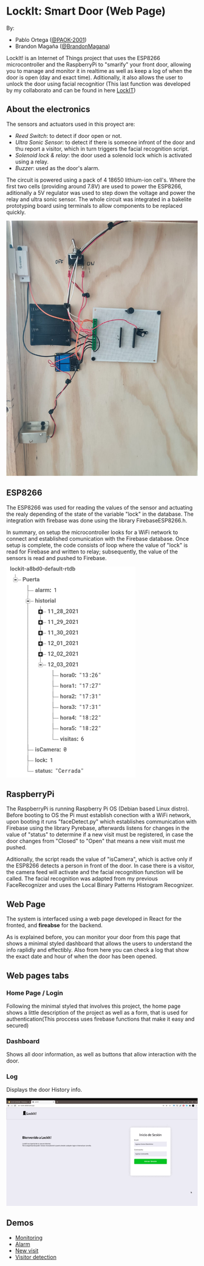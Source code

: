 # LockIt: Smart Door (Web Page)

By: 
- Pablo Ortega ([@PAOK-2001](https://github.com/PAOK-2001))
- Brandon Magaña ([@BrandonMagana](https://github.com/BrandonMagana))

LockIt! is an Internet of Things project that uses the ESP8266 microcontroller and the RaspberryPi to "smarify" your front door, allowing you to manage and monitor it in realtime as well as keep a log of when the door is open (day and exact time). Aditionally, it also allows the user to unlock the door using facial recognitior (This last function was developed by my collaborato and can be found in here [LockIT](https://github.com/PAOK-2001/LockIt-))

## About the electronics

The sensors and actuators used in this proyect are:
- *Reed Switch*: to detect if door open or not.
- *Ultra Sonic Sensor*: to detect if there is someone infront of the door and thu report a visitor, which in turn triggers the facial recognition script.
- *Solenoid lock & relay*: the door used a solenoid lock which is activated using a relay.
- *Buzzer*: used as the door's alarm.

The circuit is powered using a pack of 4 18650 lithium-ion cell's. Where the first two cells (providing around 7.8V) are used to power the ESP8266, aditionally a 5V regulator was used to step down the voltage and power the relay and ultra sonic sensor. The whole circuit was integrated in a bakelite prototyping board using terminals to allow components to be replaced quickly.

![Electronics Board](Electric.jpeg?raw=true "Electronics Board")


## ESP8266

The ESP8266 was used for reading the values of the sensor and actuating the realy depending of the state of the variable "lock" in the database. The integration with firebase was done using the library FirebaseESP8266.h.

In summary, on setup the microcontroller looks for a WiFi network to connect and established comunication with the Firebase database. Once setup is complete, the code consists of loop where the value of "lock" is read for Firebase and written to relay; subsequently, the value of the sensors is read and pushed to Firebase.

![Firebase Realtime Datbase](Database.png?raw=true "Firebase Realtime Datbase")

## RaspberryPi

The RaspberryPi is running Raspberry Pi OS (Debian based Linux distro). Before booting to OS the Pi must establish conection with a WiFi network, upon booting it runs "faceDetect.py" which establishes communication with Firebase using the library Pyrebase, afterwards listens for changes in the value of "status" to determine if a new visit must be registered, in case the door changes from "Closed" to "Open" that means a new visit must me pushed.

Aditionally, the script reads the value of "isCamera", which is active only if the ESP8266 detects a person in front of the door. In case there is a visitor, the camera feed will activate and the facial recognition function will be called. The facial recognition was adapted from my previous FaceRecognizer and uses the Local Binary Patterns Histogram Recognizer.

## Web Page 

The system is interfaced using a web page developed in React for the fronted, and **fireabse** for the backend. 

As is explained before, you can monitor your door from this page that shows a minimal styled dashboard that allows the users to understand the info raplidly and effectibly. Also from here you can check a log that show the exact date and hour of when the door has been opened. 

## Web pages tabs

### Home Page / Login
Following the minimal styled that involves this project, the home page shows a little description of the project as well as a form, that is used for authentication(This proccess uses firebase functions that make it easy and secured)

### Dashboard
Shows all door information, as well as buttons that allow interaction with the door.

### Log
Displays the door History info.

![GUI Navegation](GUI.gif?raw=true "GUI Navegation")

## Demos

-  [Monitoring](https://drive.google.com/file/d/1Sfv8R2nTwElnmW8QOGlN43AhVjWWz0q_/view?usp=sharing)
-  [Alarm](https://drive.google.com/file/d/1w1-2yVokni1xSdu0aUDbTF7MRnM4u1Vy/view?usp=sharing)
-  [New visit](https://drive.google.com/file/d/1HZv1XKGohDXBLOEsY_R-P_OO8ik6I9Ri/view?usp=sharing)
-  [Visitor detection](https://drive.google.com/file/d/1AiDHjhqeyB_6Wx5lQdcbxAIccwUqxzia/view?usp=sharing)
